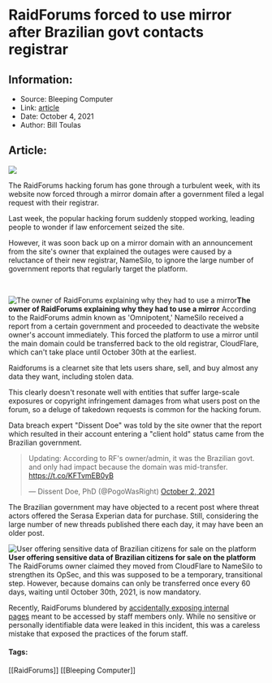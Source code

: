 # RaidForums forced to use mirror after Brazilian govt contacts registrar
### 

## Information:
+ Source: Bleeping Computer
+ Link: [article](https://www.bleepingcomputer.com/news/security/raidforums-forced-to-use-mirror-after-brazilian-govt-contacts-registrar/)
+ Date: October 4, 2021
+ Author: Bill Toulas


## Article:
![](https://www.bleepstatic.com/content/hl-images/2021/09/03/threat-actor.jpg?rand=957674368)


The RaidForums hacking forum has gone through a turbulent week, with its website now forced through a mirror domain after a government filed a legal request with their registrar.


Last week, the popular hacking forum suddenly stopped working, leading people to wonder if law enforcement seized the site.


However, it was soon back up on a mirror domain with an announcement from the site's owner that explained the outages were caused by a reluctance of their new registrar, NameSilo, to ignore the large number of government reports that regularly target the platform.  

​



![The owner of RaidForums explaining why they had to use a mirror](https://www.bleepstatic.com/images/news/u/1220909/Forum%20and%20Marketplace%20Posts/raidforums-post.jpg)**The owner of RaidForums explaining why they had to use a mirror**
According to the RaidForums admin known as 'Omnipotent,' NameSilo received a report from a certain government and proceeded to deactivate the website owner's account immediately. This forced the platform to use a mirror until the main domain could be transferred back to the old registrar, CloudFlare, which can't take place until October 30th at the earliest.


Raidforums is a clearnet site that lets users share, sell, and buy almost any data they want, including stolen data.


This clearly doesn't resonate well with entities that suffer large-scale exposures or copyright infringement damages from what users post on the forum, so a deluge of takedown requests is common for the hacking forum.


Data breach expert "Dissent Doe" was told by the site owner that the report which resulted in their account entering a "client hold" status came from the Brazilian government.




> 
> Updating: According to RF's owner/admin, it was the Brazilian govt. and only had impact because the domain was mid-transfer. <https://t.co/KFTvmEB0yB>
> 
> 
> — Dissent Doe, PhD (@PogoWasRight) [October 2, 2021](https://twitter.com/PogoWasRight/status/1444321654167977991?ref_src=twsrc%5Etfw)


The Brazilian government may have objected to a recent post where threat actors offered the Serasa Experian data for purchase. Still, considering the large number of new threads published there each day, it may have been an older post.


![User offering sensitive data of Brazilian citizens for sale on the platform](https://www.bleepstatic.com/images/news/u/1220909/Forum%20and%20Marketplace%20Posts/brazil%20sale.jpg)**User offering sensitive data of Brazilian citizens for sale on the platform**
The RaidForums owner claimed they moved from CloudFlare to NameSilo to strengthen its OpSec, and this was supposed to be a temporary, transitional step. However, because domains can only be transferred once every 60 days, waiting until October 30th, 2021, is now mandatory.


Recently, RaidForums blundered by [accidentally exposing internal pages](https://www.bleepingcomputer.com/news/security/raidforums-data-marketplace-accidentally-exposes-private-staff-page/) meant to be accessed by staff members only. While no sensitive or personally identifiable data were leaked in this incident, this was a careless mistake that exposed the practices of the forum staff.




#### Tags:
[[RaidForums]] [[Bleeping Computer]]
